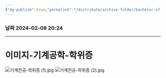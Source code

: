 ```yaml
---
{"dg-publish":true,"permalink":"/distribute/archive-folder/bachelor-of-engineering-in-mechanical-engineering/","noteIcon":""}
---
```


### 날짜 2024-02-08 20:24

-------------------------------

# 이미지-기계공학-학위증
![기계전공-학위증 (1).jpg](/img/user/%EC%B2%A8%EB%B6%80%ED%8C%8C%EC%9D%BC/%EA%B8%B0%EA%B3%84%EC%A0%84%EA%B3%B5-%ED%95%99%EC%9C%84%EC%A6%9D%20(1).jpg)
![기계전공-학위증 (2).jpg](/img/user/%EC%B2%A8%EB%B6%80%ED%8C%8C%EC%9D%BC/%EA%B8%B0%EA%B3%84%EC%A0%84%EA%B3%B5-%ED%95%99%EC%9C%84%EC%A6%9D%20(2).jpg)

